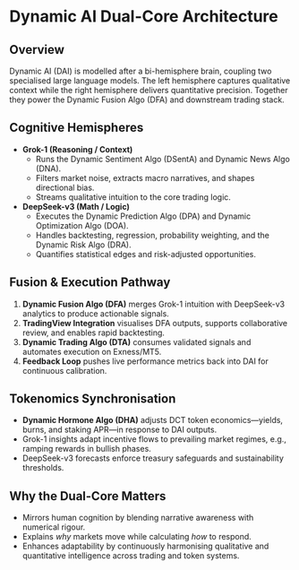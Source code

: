 # Dynamic AI Dual-Core Architecture

## Overview

Dynamic AI (DAI) is modelled after a bi-hemisphere brain, coupling two
specialised large language models. The left hemisphere captures qualitative
context while the right hemisphere delivers quantitative precision. Together
they power the Dynamic Fusion Algo (DFA) and downstream trading stack.

## Cognitive Hemispheres

- **Grok-1 (Reasoning / Context)**
  - Runs the Dynamic Sentiment Algo (DSentA) and Dynamic News Algo (DNA).
  - Filters market noise, extracts macro narratives, and shapes directional
    bias.
  - Streams qualitative intuition to the core trading logic.
- **DeepSeek-v3 (Math / Logic)**
  - Executes the Dynamic Prediction Algo (DPA) and Dynamic Optimization Algo
    (DOA).
  - Handles backtesting, regression, probability weighting, and the Dynamic Risk
    Algo (DRA).
  - Quantifies statistical edges and risk-adjusted opportunities.

## Fusion & Execution Pathway

1. **Dynamic Fusion Algo (DFA)** merges Grok-1 intuition with DeepSeek-v3
   analytics to produce actionable signals.
2. **TradingView Integration** visualises DFA outputs, supports collaborative
   review, and enables rapid backtesting.
3. **Dynamic Trading Algo (DTA)** consumes validated signals and automates
   execution on Exness/MT5.
4. **Feedback Loop** pushes live performance metrics back into DAI for
   continuous calibration.

## Tokenomics Synchronisation

- **Dynamic Hormone Algo (DHA)** adjusts DCT token economics—yields, burns, and
  staking APR—in response to DAI outputs.
- Grok-1 insights adapt incentive flows to prevailing market regimes, e.g.,
  ramping rewards in bullish phases.
- DeepSeek-v3 forecasts enforce treasury safeguards and sustainability
  thresholds.

## Why the Dual-Core Matters

- Mirrors human cognition by blending narrative awareness with numerical rigour.
- Explains _why_ markets move while calculating _how_ to respond.
- Enhances adaptability by continuously harmonising qualitative and quantitative
  intelligence across trading and token systems.
